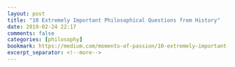 ```yaml
---
layout: post
title: "10 Extremely Important Philosophical Questions from History"
date: 2019-02-24 22:17
comments: false
categories: [philosophy]
bookmark: https://medium.com/moments-of-passion/10-extremely-important-philosophical-questions-from-history-b5a61c84745e
excerpt_separator: <!--more-->
---
```

<!--more-->
